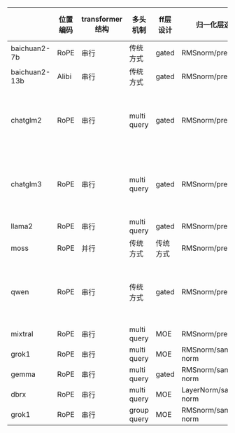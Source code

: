 |               | 位置编码 | transformer结构 | 多头机制    | ff层设计 | 归一化层选择            | 激活函数 | 是否使用bias                |
| ------------- | -------- | --------------- | ----------- | -------- | ----------------------- | -------- | --------------------------- |
| baichuan2-7b  | RoPE     | 串行            | 传统方式    | gated    | RMSnorm/pre norm        | SiLU     | 无bias                      |
| baichuan2-13b | Alibi    | 串行            | 传统方式    | gated    | RMSnorm/pre norm        | SiLU     | 无bias                      |
| chatglm2      | RoPE     | 串行            | multi query | gated    | RMSnorm/pre norm        | SiLU     | qkv有bias，其他线性层无bias |
| chatglm3      | RoPE     | 串行            | multi query | gated    | RMSnorm/pre norm        | SiLU     | qkv有bias，其他线性层无bias |
| llama2        | RoPE     | 串行            | multi query | gated    | RMSnorm/pre norm        | SiLU     | 无bias                      |
| moss          | RoPE     | 并行            | 传统方式    | 传统方式 | RMSnorm/pre norm        | GELU     | ff有bias                    |
| qwen          | RoPE     | 串行            | 传统方式    | gated    | RMSnorm/pre norm        | SiLU     | qkv有bias，其他线性层无bias |
| mixtral       | RoPE     | 串行            | multi query | MOE      | RMSnorm/pre norm        | RELU     | 无bias                      |
| grok1         | RoPE     | 串行            | multi query | MOE      | RMSnorm/sandwich norm   | RELU     | 无bias                      |
| gemma         | RoPE     | 串行            | multi query | gated    | RMSnorm/sandwich norm   | GELU     | 无bias                      |
| dbrx          | RoPE     | 串行            | multi query | MOE      | LayerNorm/sandwich norm | GELU     | 无bias                      |
| grok1         | RoPE     | 串行            | group query | MOE      | RMSnorm/sandwich norm   | GELU     | 无bias                      |
